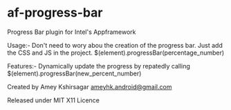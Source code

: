 af-progress-bar
===============

Progress Bar plugin for Intel's Appframework

Usage:-
Don't need to wory abou the creation of the progress bar. Just add the CSS and JS in the project.
$(element).progressBar(percentage_number)


Features:-
Dynamically update the progress by repatedly calling $(element).progressBar(new_percent_number)

Created by 
Amey Kshirsagar
ameyhk.android@gmail.com

Released under MIT X11 Licence
